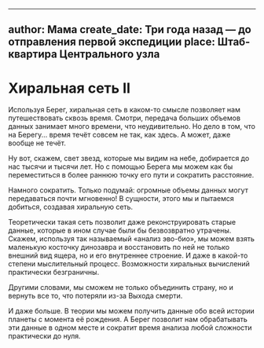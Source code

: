 
---
author: Мама
create_date: Три года назад — до отправления первой экспедиции
place: Штаб-квартира Центрального узла
---

# Хиральная сеть II


Используя Берег, хиральная сеть в каком-то смысле позволяет нам путешествовать сквозь время. Смотри, передача больших объемов данных занимает много времени, что неудивительно. Но дело в том, что на Берегу... время течёт совсем не так, как здесь. А может, даже вообще не течёт.


Ну вот, скажем, свет звезд, которые мы видим на небе, добирается до нас тысячи и тысячи лет. Но с помощью Берега мы можем как бы переместиться в более раннюю точку его пути и сократить расстояние.


Намного сократить. Только подумай: огромные объемы данных могут передаваться почти мгновенно! В сущности, этого мы и пытаемся добиться, создавая хиральную сеть.


Теоретически такая сеть позволит даже реконструировать старые данные, которые в ином случае были бы безвозвратно утрачены. Скажем, используя так называемый «анализ эво-био», мы можем взять маленькую косточку динозавра и восстановить по ней не только внешний вид ящера, но и его внутреннее строение. И даже в какой-то степени мыслительный процесс. Возможности хиральных вычислений практически безграничны.


Другими словами, мы сможем не только объединить страну, но и вернуть все то, что потеряли из-за Выхода смерти.


И даже больше. В теории мы можем получить данные обо всей истории планеты с момента её рождения. А Берег позволит нам обрабатывать эти данные в одном месте и сократит время анализа любой сложности практически до нуля.




